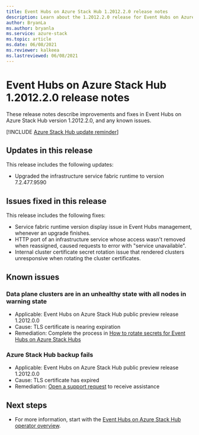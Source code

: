 ```yaml
---
title: Event Hubs on Azure Stack Hub 1.2012.2.0 release notes 
description: Learn about the 1.2012.2.0 release for Event Hubs on Azure Stack Hub, including bug fixes, features, and how to install the update.
author: BryanLa
ms.author: bryanla
ms.service: azure-stack
ms.topic: article
ms.date: 06/08/2021
ms.reviewer: kalkeea
ms.lastreviewed: 06/08/2021
---
```


# Event Hubs on Azure Stack Hub 1.2012.2.0 release notes

These release notes describe improvements and fixes in Event Hubs on Azure Stack Hub version 1.2012.2.0, and any known issues. 

[!INCLUDE [Azure Stack Hub update reminder](../includes/event-hubs-hub-update-banner.md)]

## Updates in this release

This release includes the following updates:

- Upgraded the infrastructure service fabric runtime to version 7.2.477.9590

## Issues fixed in this release

This release includes the following fixes:

- Service fabric runtime version display issue in Event Hubs management, whenever an upgrade finishes.
- HTTP port of an infrastructure service whose access wasn't removed when reassigned, caused requests to error with "service unavailable".
- Internal cluster certificate secret rotation issue that rendered clusters unresponsive when rotating the cluster certificates.

## Known issues 

### Data plane clusters are in an unhealthy state with all nodes in warning state

- Applicable: Event Hubs on Azure Stack Hub public preview release 1.2012.0.0 
- Cause: TLS certificate is nearing expiration
- Remediation: Complete the process in [How to rotate secrets for Event Hubs on Azure Stack Hubs](event-hubs-rp-rotate-secrets.md)

### Azure Stack Hub backup fails

- Applicable: Event Hubs on Azure Stack Hub public preview release 1.2012.0.0
- Cause: TLS certificate has expired
- Remediation: [Open a support request](azure-stack-help-and-support-overview.md) to receive assistance

## Next steps

- For more information, start with the [Event Hubs on Azure Stack Hub operator overview](event-hubs-rp-overview.md).

